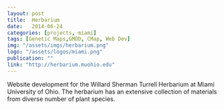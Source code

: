 ```yaml
---
layout: post
title:  Herbarium
date:   2014-06-24
categories: [projects, miami]
tags: [Genetic Maps,GMOD, CMap, Web Dev]
img: "/assets/imgs/herbarium.png"
logo: "/assets/logos/miami.png"
publication: ""
link: "http://herbarium.muohio.edu"
---
```


Website development for the Willard Sherman Turrell Herbarium at Miami University of Ohio. The herbarium has an extensive collection of materials from diverse number of plant species.
